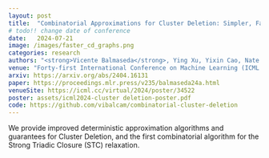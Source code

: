 ```yaml
---
layout: post
title:  "Combinatorial Approximations for Cluster Deletion: Simpler, Faster, and Better"
# todo!! change date of conference
date:   2024-07-21
image: /images/faster_cd_graphs.png
categories: research
authors: "<strong>Vicente Balmaseda</strong>, Ying Xu, Yixin Cao, Nate Veldt"
venue: "Forty-first International Conference on Machine Learning (ICML 2024)"
arxiv: https://arxiv.org/abs/2404.16131
paper: https://proceedings.mlr.press/v235/balmaseda24a.html
venueSite: https://icml.cc/virtual/2024/poster/34522
poster: assets/icml2024-cluster deletion-poster.pdf
code: https://github.com/vibalcam/combinatorial-cluster-deletion
---
```

<!-- todo!! add description -->
<!-- novel combinatorial approximation algorithm for the cluster deletion problem, achieving a more scalable and faster algorithm -->
We provide improved deterministic approximation algorithms and guarantees for Cluster Deletion, and the first combinatorial algorithm for the Strong Triadic Closure (STC) relaxation.
